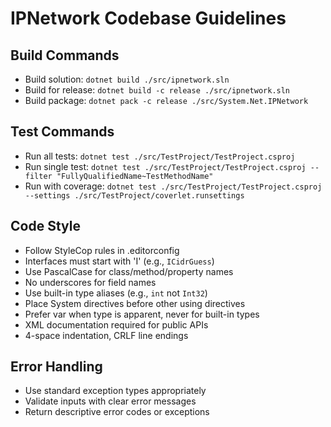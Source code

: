 # IPNetwork Codebase Guidelines

## Build Commands
- Build solution: `dotnet build ./src/ipnetwork.sln`
- Build for release: `dotnet build -c release ./src/ipnetwork.sln`
- Build package: `dotnet pack -c release ./src/System.Net.IPNetwork`

## Test Commands
- Run all tests: `dotnet test ./src/TestProject/TestProject.csproj`
- Run single test: `dotnet test ./src/TestProject/TestProject.csproj --filter "FullyQualifiedName~TestMethodName"`
- Run with coverage: `dotnet test ./src/TestProject/TestProject.csproj --settings ./src/TestProject/coverlet.runsettings`

## Code Style
- Follow StyleCop rules in .editorconfig
- Interfaces must start with 'I' (e.g., `ICidrGuess`)
- Use PascalCase for class/method/property names
- No underscores for field names
- Use built-in type aliases (e.g., `int` not `Int32`)
- Place System directives before other using directives
- Prefer var when type is apparent, never for built-in types
- XML documentation required for public APIs
- 4-space indentation, CRLF line endings

## Error Handling
- Use standard exception types appropriately
- Validate inputs with clear error messages
- Return descriptive error codes or exceptions